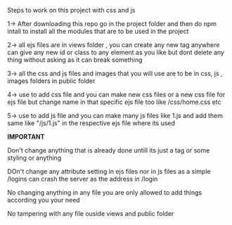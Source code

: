Steps to work on this project with css and js

1-> After downloading this repo go in the project folder and then do npm intall to install all the modules that are to be used in the project

2-> all ejs files are in views folder , you can create any new tag anywhere can give any new id or class to any element as you like but dont delete any thing without asking as it can break something

3-> all the css and js files and images that you will use are to be in css, js , images folders in public folder

4-> use  <link href="/css/styles.css" rel="stylesheet" /> to add css file and you can make new css files or a new css file for ejs file but change name in that specific ejs file too like /css/home.css etc

5-> use <script src="/js/script.js"></script> to add js file and you can make many js files like 1.js and add them same like "/js/1.js" in the respective ejs file where its used 

**IMPORTANT**

Don't change anything that is already done untill its just a tag or some styling or anything

DOn't change any attribute setting in ejs files nor in js files as a simple /logins can crash the server as the address in /login

No changing anything in any file you are only allowed to add things according you your need

No tampering with any file ouside views and public folder

